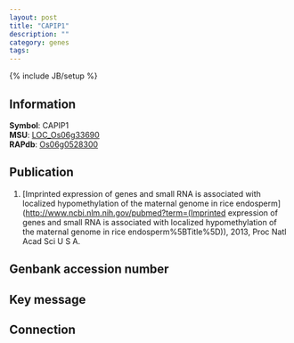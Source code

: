 ```yaml
---
layout: post
title: "CAPIP1"
description: ""
category: genes
tags: 
---
```

{% include JB/setup %}

## Information
__Symbol__: CAPIP1  
__MSU__: [LOC_Os06g33690](http://rice.plantbiology.msu.edu/cgi-bin/ORF_infopage.cgi?orf=LOC_Os06g33690)  
__RAPdb__: [Os06g0528300](http://rapdb.dna.affrc.go.jp/viewer/gbrowse_details/irgsp1?name=Os06g0528300)  

## Publication
1. [Imprinted expression of genes and small RNA is associated with localized hypomethylation of the maternal genome in rice endosperm](http://www.ncbi.nlm.nih.gov/pubmed?term=(Imprinted expression of genes and small RNA is associated with localized hypomethylation of the maternal genome in rice endosperm%5BTitle%5D)), 2013, Proc Natl Acad Sci U S A.

## Genbank accession number

## Key message

## Connection


